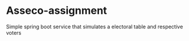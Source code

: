 # Asseco-assignment
Simple spring boot service that simulates a electoral table and respective voters
